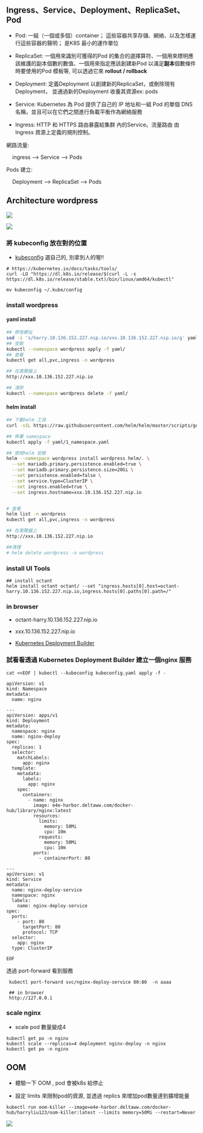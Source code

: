 ## Ingress、Service、Deployment、ReplicaSet、Pod

+ Pod: 一組（一個或多個）container； 這些容器共享存儲、網絡、以及怎樣運行這些容器的聲明； 是K8S 最小的運作單位

+ ReplicaSet: 一個用來識別可獲得的Pod 的集合的選擇算符、一個用來標明應該維護的副本個數的數值、一個用來指定應該創建新Pod 以滿足**副本**個數條件時要使用的Pod 模板等, 可以透過它來 **rollout / rollback**

+ Deployment: 定義Deployment 以創建新的ReplicaSet，或刪除現有Deployment， 並通過新的Deployment 收養其資源ex: pods

+ Service: Kubernetes 為 Pod 提供了自己的 IP 地址和一組 Pod 的單個 DNS 名稱，並且可以在它們之間進行負載平衡作為網絡服務

+ Ingress: HTTP 和 HTTPS 路由暴露給集群 內的Service。流量路由 由 Ingress 資源上定義的規則控制。

網路流量:

    ingress --> Service --> Pods

Pods 建立:

    Deployment --> ReplicaSet --> Pods

## Architecture wordpress

![](images/2022-04-07-11-57-58-image.png)

![](images/2022-04-07-12-54-53-image.png)

### 將 kubeconfig 放在對的位置

+ [kubeconfig](./user-config) 選自己的, 別拿別人的喔!!

```
# https://kubernetes.io/docs/tasks/tools/
curl -LO "https://dl.k8s.io/release/$(curl -L -s https://dl.k8s.io/release/stable.txt)/bin/linux/amd64/kubectl"

mv kubeconfig ~/.kube/config
```

### install wordpress

#### yaml install

```bash
## 修改網址
sed -i 's/harry.10.136.152.227.nip.io/xxx.10.136.152.227.nip.io/g' yaml/7_wordpress-ingress.yaml
## 安裝
kubectl --namespace wordpress apply -f yaml/
## 查看  
kubectl get all,pvc,ingress -n wordpress

## 在瀏覽器上
http://xxx.10.136.152.227.nip.io

## 清除
kubectl --namespace wordpress delete -f yaml/
```

#### helm install

```bash
## 下載helm 工具
curl -sSL https://raw.githubusercontent.com/helm/helm/master/scripts/get-helm-3 | bash

## 佈署 namespace 
kubectl apply -f yaml/1_namespace.yaml

## 使用helm 安裝
helm --namespace wordpress install wordpress helm/. \
  --set mariadb.primary.persistence.enabled=true \
  --set mariadb.primary.persistence.size=20Gi \
  --set persistence.enabled=false \
  --set service.type=ClusterIP \
  --set ingress.enabled=true \
  --set ingress.hostname=xxx.10.136.152.227.nip.io


# 查看
helm list -n wordpress
kubectl get all,pvc,ingress -n wordpress

## 在瀏覽器上
http://xxx.10.136.152.227.nip.io

##清理
# helm delete wordpress -n wordpress
```

### install UI Tools

```
## install octant 
helm install octant octant/ --set "ingress.hosts[0].host=octant-harry.10.136.152.227.nip.io,ingress.hosts[0].paths[0].path=/"
```

### in browser

+ octant-harry.10.136.152.227.nip.io

+ xxx.10.136.152.227.nip.io

+ [Kubernetes Deployment Builder](https://harryliu123.github.io/deployment/)

### 試看看透過 Kubernetes Deployment Builder 建立一個nginx 服務

```
cat <<EOF | kubectl --kubeconfig kubeconfig.yaml apply -f -

apiVersion: v1
kind: Namespace
metadata:
  name: nginx

---
apiVersion: apps/v1
kind: Deployment
metadata:
  namespace: nginx
  name: nginx-deploy
spec:
  replicas: 1
  selector:
    matchLabels:
      app: nginx
  template:
    metadata:
      labels:
        app: nginx
    spec:
      containers:
        - name: nginx
          image: e4e-harbor.deltaww.com/docker-hub/library/nginx:latest
          resources:
            limits:
              memory: 50Mi
              cpu: 10m
            requests:
              memory: 50Mi
              cpu: 10m
          ports:
            - containerPort: 80

---
apiVersion: v1
kind: Service
metadata:
  name: nginx-deploy-service
  namespace: nginx
  labels:
    name: nginx-deploy-service
spec:
  ports:
    - port: 80
      targetPort: 80
      protocol: TCP
  selector:
    app: nginx
  type: ClusterIP

EOF
```

透過 port-forward 看到服務

```
 kubectl port-forward svc/nginx-deploy-service 80:80  -n aaaa

 ## in browser
 http://127.0.0.1
```

### scale nginx

+ scale pod 數量變成4

```
kubectl get po -n nginx
kubectl scale --replicas=4 deployment nginx-deploy -n nginx
kubectl get po -n nginx
```

## OOM

+ 體驗一下 OOM , pod 會被k8s 給停止

+ 設定 limits 來限制pod的資源, 並透過 replics 來增加pod數量達到擴增能量

```
kubectl run oom-killer --image=e4e-harbor.deltaww.com/docker-hub/harryliu123/oom-killer:latest --limits memory=50Mi --restart=Never 
```

![](images/2022-04-11-15-50-03-image.png)